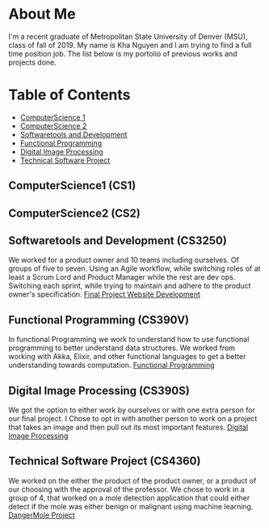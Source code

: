 # About Me
I'm a recent graduate of Metropolitan State University of Denver (MSU), class of fall of 2019. My name is Kha Nguyen and I am trying to find a full time position job. The list below is my portolio of previous works and projects done.

# Table of Contents
* [ComputerScience 1](github.com/KhaNguyenN/MSU/README.md/ComputerScience1)
* [ComputerScience 2](KhaNguyenN/MSU/README.md/ComputerScience2)
* [Softwaretools and Development](KhaNguyenN/MSU/README.md/Softwaretools)
* [Functional Programming](KhaNguyenN/MSU/README.md/Functional)
* [Digital Image Processing](KhaNguyenN/MSU/README.md/Digital)
* [Technical Software Project](KhaNguyenN/MSU/README.md/Technical)

## ComputerScience1 (CS1)
## ComputerScience2 (CS2)
## Softwaretools and Development (CS3250)
We worked for a product owner and 10 teams including ourselves. Of groups of five to seven. Using an Agile workflow, while switching roles of at least a Scrum Lord and Product Manager while the rest are dev ops. Switching each sprint, while trying to maintain and adhere to the product owner's specification. [Final Project Website Development](https://bitbucket.org/clarkdollard/cwmt/src/master/)
## Functional Programming (CS390V)
In functional Programming we work to understand how to use functional programming to better understand data structures. We worked from working with Akka, Elixir, and other functional languages to get a better understanding towards computation. [Functional Programming](https://github.com/KhaNguyenN/MSU/tree/master/CS390v)
## Digital Image Processing (CS390S)
We got the option to either work by ourselves or with one extra person for our final project. I Chose to opt in with another person to work on a project that takes an image and then pull out its most important features. [Digital Image Processing](https://github.com/KhaNguyenN/MSU/tree/master/CS390s)
## Technical Software Project (CS4360)
We worked on the either the product of the product owner, or a product of our choosing with the approval of the professor. We chose to work in a group of 4, that worked on a mole detection application that could either detect if the mole was either benign or malignant using machine learning. [DangerMole Project](https://github.com/KhaNguyenN/DangerMole) 
